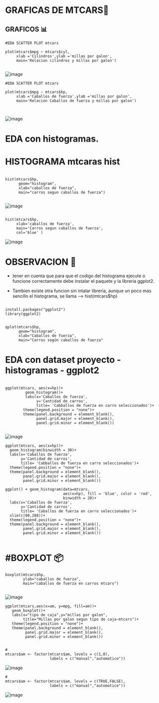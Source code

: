# GRAFICAS DE MTCARS🚗

##  GRAFICOS  📊


```
#EDA SCATTER PLOT mtcars

plot(mtcars$mpg ~ mtcars$cyl,
     xlab ='Cilindros',ylab ='millas por galon',
     main='Relacion cilindros y millas por galon')


```

![image](https://user-images.githubusercontent.com/72534486/217407139-29129c14-c3bb-45c9-a67d-2258da609a5d.png)


```
#EDA SCATTER PLOT mtcars

plot(mtcars$mpg ~ mtcars$hp,
     xlab ='Caballos de fuerza',ylab ='millas por galon',
     main='Relacion Caballos de fuerza y millas por galon')



```

![image](https://user-images.githubusercontent.com/72534486/217407225-6fece192-4a3f-47a6-a2e5-47aa0359962e.png)


# EDA con histogramas.

# HISTOGRAMA mtcaras  hist



```

hist(mtcars$hp,
      geom="histogram",
      xlab="caballos de fuerza",
      main="carros segun caballos de fuerza")


```

![image](https://user-images.githubusercontent.com/72534486/217410391-1c212900-b560-465d-8add-a53757879002.png)

```

hist(mtcars$hp, 
     xlab='caballos de fuerza', 
     main='Carros segun caballos de fuerza',
     col='blue' )

```

![image](https://user-images.githubusercontent.com/72534486/217410524-db6a30d2-5e37-4be0-b554-83a663994f6f.png)


# OBSERVACION  📝


* tener en cuenta que para que el codigo del histograma ejecute o funcione correctamente debe instalar el paquete y la libreria ggplot2.

* Tambien existe otra funcion sin intalar libreria, aunque un poco mas sencillo el histograma, se llama --> hist(mtcars$hp) 
```

install.packages("ggplot2")
library(ggplot2)


qplot(mtcars$hp,
      geom="histogram",
      xlab="Caballos de fuerza",
      main="Carros según caballos de fuerza"

```

# EDA con dataset proyecto - histogramas - ggplot2


```

ggplot(mtcars, aes(x=hp))+
         geom_histogram()+
         labs(x='Caballos de fuerza',
              y='Cantidad de carros',
              title= 'Cabballos de fuerza en carro seleccionados')+
        theme(legend.position = "none")+
        theme(panel.background = element_blank(),
              panel.grid.major = element_blank(),
              panel.grid.minor = element_blank())


```
![image](https://user-images.githubusercontent.com/72534486/217712277-037e1657-9d84-4ab7-ad96-8607e53ed5ff.png)


```
ggplot(mtcars, aes(x=hp))+
  geom_histogram(binwidth = 30)+
  labs(x='Caballos de fuerza',
       y='Cantidad de carros',
       title= 'Cabballos de fuerza en carro seleccionados')+
  theme(legend.position = "none")+
  theme(panel.background = element_blank(),
        panel.grid.major = element_blank(),
        panel.grid.minor = element_blank())

ggplot() + geom_histogram(data=mtcars,
                          aes(x=hp), fill = 'blue', color = 'red',
                          binwidth = 20)+
  labs(x='Caballos de fuerza',
       y='Cantidad de carros',
       title= 'Caballos de fuerza en carro seleccionados')+
  xlim(c(80,288))+
  theme(legend.position = "none")+
  theme(panel.background = element_blank(),
        panel.grid.major = element_blank(),
        panel.grid.minor = element_blank())


```

#  #BOXPLOT  📦


```
boxplot(mtcars$hp,
        ylab="caballos de fuerza",
        main="caballos de fuerza en carros mtcars")


```

![image](https://user-images.githubusercontent.com/72534486/217981825-b163be43-c12a-4c99-b5d8-bc90c4a5bc80.png)



```
ggplot(mtcars,aes(x=am, y=mpg, fill=am))+
   geom_boxplot()+
   labs(x="tipo de caja",y="millas por galon",
        title="Millas por galon segun tipo de caja-mtcars")+
   theme(legend.position = "none")+
   theme(panel.background = element_blank(),
         panel.grid.major = element_blank(),
         panel.grid.minor = element_blank())


#
mtcars$am <- factor(mtcars$am, levels = c(1,0),
                    labels = c("manual","automatico"))

```

![image](https://user-images.githubusercontent.com/72534486/218327632-bda6df63-34e7-4492-9527-403b6f10add0.png)


```
#
mtcars$am <- factor(mtcars$am, levels = c(TRUE,FALSE),
                    labels = c("manual","automatico"))

```
![image](https://user-images.githubusercontent.com/72534486/218327906-5558f676-17d9-47df-977c-30e504b6a66e.png)



